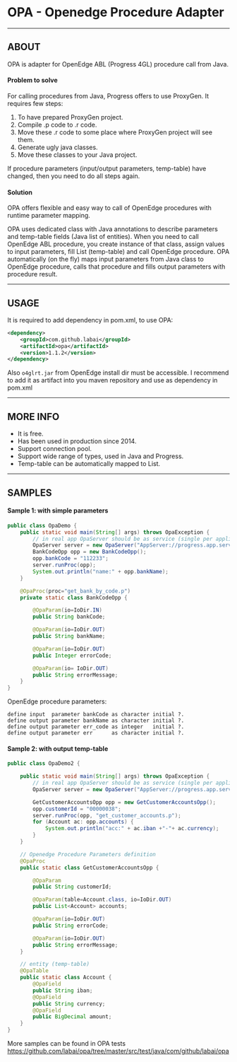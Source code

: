 # OPA - Openedge Procedure Adapter


----
## ABOUT

OPA is adapter for OpenEdge ABL (Progress 4GL) procedure call from Java.

#### Problem to solve

For calling procedures from Java, Progress offers to use ProxyGen. It requires few steps:

1. To have prepared ProxyGen project.
2. Compile .p code to .r code.
3. Move these .r code to some place where ProxyGen project will see them.
4. Generate ugly java classes.
5. Move these classes to your Java project.

If procedure parameters (input/output parameters, temp-table) have changed, then you need to do all steps again.

#### Solution

OPA offers flexible and easy way to call of OpenEdge procedures with runtime parameter mapping.

OPA uses dedicated class with Java annotations to describe parameters and temp-table fields (Java list of entities). 
When you need to call OpenEdge ABL procedure, you create instance of that class, assign values to input parameters, fill List (temp-table) and call OpenEdge procedure.
OPA automatically (on the fly) maps input parameters from Java class to OpenEdge procedure, calls that procedure and fills output parameters with procedure result.

----
## USAGE

It is required to add dependency in pom.xml, to use OPA:
```xml
<dependency>
    <groupId>com.github.labai</groupId>
    <artifactId>opa</artifactId>
    <version>1.1.2</version>
</dependency>
```
Also `o4glrt.jar` from OpenEdge install dir must be accessible. 
I recommend to add it as artifact into you maven repository and use as dependency in pom.xml

---
## MORE INFO

- It is free.
- Has been used in production since 2014.
- Support connection pool.
- Support wide range of types, used in Java and Progress.
- Temp-table can be automatically mapped to List.

----
## SAMPLES

#### Sample 1: with simple parameters
```java
public class OpaDemo {
    public static void main(String[] args) throws OpaException {
        // in real app OpaServer should be as service (single per application)
        OpaServer server = new OpaServer("AppServer://progress.app.server/asprosv", "-", "-", SessionModel.STATE_FREE);
        BankCodeOpp opp = new BankCodeOpp();
        opp.bankCode = "112233";
        server.runProc(opp);
        System.out.println("name:" + opp.bankName);
    }

    @OpaProc(proc="get_bank_by_code.p")
    private static class BankCodeOpp {

        @OpaParam(io=IoDir.IN)
        public String bankCode;

        @OpaParam(io=IoDir.OUT)
        public String bankName;

        @OpaParam(io=IoDir.OUT)
        public Integer errorCode;

        @OpaParam(io= IoDir.OUT)
        public String errorMessage;
    }
}
```
OpenEdge procedure parameters:
```
define input  parameter bankCode as character initial ?.  
define output parameter bankName as character initial ?.  
define output parameter err_code as integer   initial ?.  
define output parameter err      as character initial ?.  
```

#### Sample 2: with output temp-table
```java
public class OpaDemo2 {

    public static void main(String[] args) throws OpaException {
        // in real app OpaServer should be as service (single per application)
        OpaServer server = new OpaServer("AppServer://progress.app.server/asprosv", "-", "-", SessionModel.STATE_FREE);

        GetCustomerAccountsOpp opp = new GetCustomerAccountsOpp();
        opp.customerId = "00000038";
        server.runProc(opp, "get_customer_accounts.p");
        for (Account ac: opp.accounts) {
            System.out.println("acc:" + ac.iban +"-"+ ac.currency);
        }
    }

    // Openedge Procedure Parameters definition
    @OpaProc
    public static class GetCustomerAccountsOpp {

        @OpaParam
        public String customerId;

        @OpaParam(table=Account.class, io=IoDir.OUT)
        public List<Account> accounts;

        @OpaParam(io=IoDir.OUT)
        public String errorCode;

        @OpaParam(io=IoDir.OUT)
        public String errorMessage;
    }

    // entity (temp-table)
    @OpaTable
    public static class Account {
        @OpaField
        public String iban;
        @OpaField
        public String currency;
        @OpaField
        public BigDecimal amount;
    }
}
```

More samples can be found in OPA tests
https://github.com/labai/opa/tree/master/src/test/java/com/github/labai/opa
